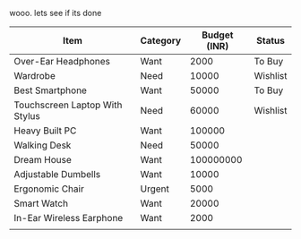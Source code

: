 wooo.
lets see if its done

| Item                           | Category | Budget (INR) | Status   |
| ------------------------------ | -------- | ------------ | -------- |
| Over-Ear Headphones            | Want     | 2000         | To Buy   |
| Wardrobe                       | Need     | 10000        | Wishlist |
| Best Smartphone                | Want     | 50000        | To Buy   |
| Touchscreen Laptop With Stylus | Need     | 60000        | Wishlist |
| Heavy Built PC                 | Want     | 100000       |          |
| Walking Desk                   | Need     | 50000        |          |
| Dream House                    | Want     | 100000000    |          |
| Adjustable Dumbells            | Want     | 10000        |          |
| Ergonomic Chair                | Urgent   | 5000         |          |
| Smart Watch                    | Want     | 20000        |          |
| In-Ear Wireless Earphone       | Want     | 2000         |          |
|                                |          |              |          |

